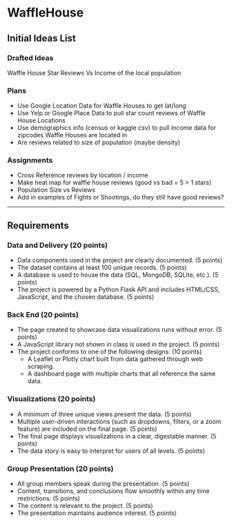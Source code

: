 # WaffleHouse
## Initial Ideas List


### Drafted Ideas
Waffle House Star Reviews Vs Income of the local population

### Plans
- Use Google Location Data for Waffle Houses to get lat/long
- Use Yelp or Google Place Data to pull star count reviews of Waffle House Locations
- Use demographics info (census or kaggle csv) to pull income data for zipcodes Waffle Houses are located in
- Are reviews related to size of population (maybe density)


### Assignments
- Cross Reference reviews by location / income
- Make heat map for waffle house reviews (good vs bad = 5 > 1 stars)
- Population Size vs Reviews 
- Add in examples of Fights or Shootings, do they still have good reviews?

---------------

## Requirements
### Data and Delivery (20 points)
- Data components used in the project are clearly documented. (5 points)
- The dataset contains at least 100 unique records. (5 points)
- A database is used to house the data (SQL, MongoDB, SQLite, etc.). (5 points)
- The project is powered by a Python Flask API and includes HTML/CSS, JavaScript, and the chosen database. (5 points)

### Back End (20 points)
- The page created to showcase data visualizations runs without error. (5 points)
- A JavaScript library not shown in class is used in the project. (5 points)
- The project conforms to one of the following designs: (10 points)
	- A Leaflet or Plotly chart built from data gathered through web scraping.
	- A dashboard page with multiple charts that all reference the same data.

### Visualizations (20 points)
- A minimum of three unique views present the data. (5 points)
- Multiple user-driven interactions (such as dropdowns, filters, or a zoom feature) are included on the final page. (5 points)
- The final page displays visualizations in a clear, digestable manner. (5 points)
- The data story is easy to interpret for users of all levels. (5 points)

### Group Presentation (20 points)
- All group members speak during the presentation. (5 points)
- Content, transitions, and conclusions flow smoothly within any time restrictions. (5 points)
- The content is relevant to the project. (5 points)
- The presentation maintains audience interest. (5 points)
